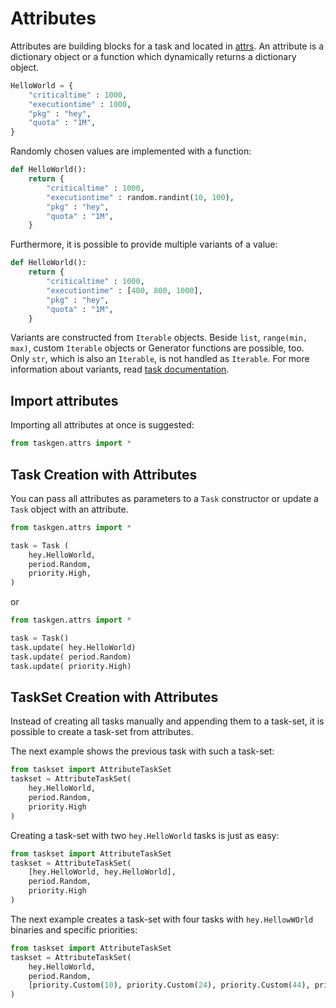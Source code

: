 # Attributes

Attributes are building blocks for a task and located in [attrs](../attrs). An
attribute is a dictionary object or a function which dynamically returns a
dictionary object. 

```Python
HelloWorld = {
    "criticaltime" : 1000,
    "executiontime" : 1000,
    "pkg" : "hey",
    "quota" : "1M",
}
```

Randomly chosen values are implemented with a function:

```Python
def HelloWorld():
    return {
        "criticaltime" : 1000,
        "executiontime" : random.randint(10, 100),
        "pkg" : "hey",
        "quota" : "1M",
    }
```

Furthermore, it is possible to provide multiple variants of a value:

```Python
def HelloWorld():
    return {
        "criticaltime" : 1000,
        "executiontime" : [400, 800, 1000],
        "pkg" : "hey",
        "quota" : "1M",
    }
```

Variants are constructed from `Iterable` objects. Beside `list`, `range(min,
max)`, custom `Iterable` objects or Generator functions are possible, too. Only
`str`, which is also an `Iterable`, is not handled as `Iterable`. For more
information about variants, read [task documentation](tasks.md).

## Import attributes

Importing all attributes at once is suggested:

```Python
from taskgen.attrs import *
```

## Task Creation with Attributes

You can pass all attributes as parameters to a `Task` constructor or update a
`Task` object with an attribute.

```Python
from taskgen.attrs import *

task = Task (
    hey.HelloWorld,
    period.Random,
    priority.High,
)
```

or


```Python
from taskgen.attrs import *

task = Task()
task.update( hey.HelloWorld)
task.update( period.Random)
task.update( priority.High)
```

## TaskSet Creation with Attributes

Instead of creating all tasks manually and appending them to a task-set, it is
possible to create a task-set from attributes.

The next example shows the previous task with such a task-set:
```Python
from taskset import AttributeTaskSet
taskset = AttributeTaskSet(
    hey.HelloWorld,
    period.Random,
    priority.High
)
```

Creating a task-set with two `hey.HelloWorld` tasks is just as easy:

```Python
from taskset import AttributeTaskSet
taskset = AttributeTaskSet(
    [hey.HelloWorld, hey.HelloWorld],
    period.Random,
    priority.High
)
````

The next example creates a task-set with four tasks with `hey.HellowWOrld`
binaries and specific priorities:

```Python
from taskset import AttributeTaskSet
taskset = AttributeTaskSet(
    hey.HelloWorld,
    period.Random,
    [priority.Custom(10), priority.Custom(24), priority.Custom(44), priority.Custom(100)]
)
```





